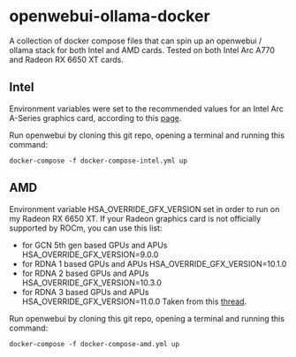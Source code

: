 # openwebui-ollama-docker

A collection of docker compose files that can spin up an openwebui / ollama stack for both Intel and AMD cards. Tested on both Intel Arc A770 and Radeon RX 6650 XT cards.

## Intel

Environment variables were set to the recommended values for an Intel Arc A-Series graphics card, according to this [page](https://ipex-llm-latest.readthedocs.io/en/latest/doc/LLM/Overview/install_gpu.html).

Run openwebui by cloning this git repo, opening a terminal and running this command:

`docker-compose -f docker-compose-intel.yml up`

## AMD

Environment variable HSA_OVERRIDE_GFX_VERSION set in order to run on my Radeon RX 6650 XT. 
If your Radeon graphics card is not officially supported by ROCm, you can use this list:
  - for GCN 5th gen based GPUs and APUs HSA_OVERRIDE_GFX_VERSION=9.0.0
  - for RDNA 1 based GPUs and APUs HSA_OVERRIDE_GFX_VERSION=10.1.0
  - for RDNA 2 based GPUs and APUs HSA_OVERRIDE_GFX_VERSION=10.3.0
  - for RDNA 3 based GPUs and APUs HSA_OVERRIDE_GFX_VERSION=11.0.0
Taken from this [thread](https://discuss.linuxcontainers.org/t/rocm-and-pytorch-on-amd-apu-or-gpu-ai/19743).

Run openwebui by cloning this git repo, opening a terminal and running this command:

`docker-compose -f docker-compose-amd.yml up`
